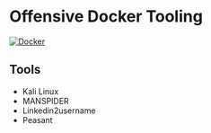 # Offensive Docker Tooling

[![Docker](https://img.shields.io/badge/docker-required-0db7ed.svg?logo=docker)](https://www.docker.com/)

## Tools

- Kali Linux
- MANSPIDER
- Linkedin2username
- Peasant
